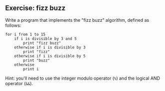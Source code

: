 ## Exercise: fizz buzz

Write a program that implements the "fizz buzz" algorithm, defined as follows:

```
for i from 1 to 15
    if i is divisible by 3 and 5
        print "fizz buzz"
    otherwise if i is divisible by 3
        print "fizz"
    otherwise if i is divisible by 5
        print "buzz"
    otherwise
        print i
```

Hint: you'll need to use the integer modulo operator (`%`) and the logical AND operator (`&&`).